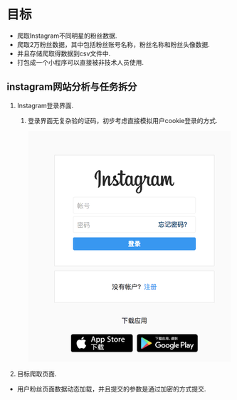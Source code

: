 # 目标

* 爬取Instagram不同明星的粉丝数据.
* 爬取2万粉丝数据，其中包括粉丝账号名称，粉丝名称和粉丝头像数据.
* 并且存储爬取得数据到csv文件中.
* 打包成一个小程序可以直接被非技术人员使用.

## instagram网站分析与任务拆分

1. Instagram登录界面.
   1. 登录界面无复杂验的证码，初步考虑直接模拟用户cookie登录的方式.

      ![](/assets/import.png)
2. 目标爬取页面.

* 用户粉丝页面数据动态加载，并且提交的参数是通过加密的方式提交.



